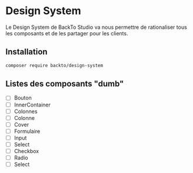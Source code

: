 # Design System

Le Design System de BackTo Studio va nous permettre de rationaliser tous les composants et de les partager pour les clients. 

## Installation

```bash
composer require backto/design-system
```

## Listes des composants "dumb"

- [ ] Bouton
- [ ] InnerContainer
- [ ] Colonnes
- [ ] Colonne
- [ ] Cover
- [ ] Formulaire
- [ ] Input
- [ ] Select
- [ ] Checkbox
- [ ] Radio
- [ ] Select
